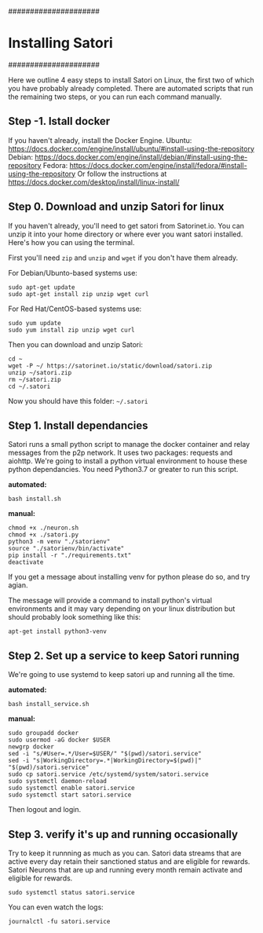 #####################
# Installing Satori #
#####################

Here we outline 4 easy steps to install Satori on Linux, the first two of which you have probably already completed. There are automated scripts that run the remaining two steps, or you can run each command manually.

## Step -1. Istall docker

If you haven't already, install the Docker Engine.
Ubuntu: https://docs.docker.com/engine/install/ubuntu/#install-using-the-repository
Debian: https://docs.docker.com/engine/install/debian/#install-using-the-repository
Fedora: https://docs.docker.com/engine/install/fedora/#install-using-the-repository
Or follow the instructions at https://docs.docker.com/desktop/install/linux-install/

## Step 0. Download and unzip Satori for linux

If you haven't already, you'll need to get satori from Satorinet.io.
You can unzip it into your home directory or where ever you want satori installed.
Here's how you can using the terminal.

First you'll need `zip` and `unzip` and `wget` if you don't have them already.

For Debian/Ubunto-based systems use:
```
sudo apt-get update
sudo apt-get install zip unzip wget curl
```

For Red Hat/CentOS-based systems use:
```
sudo yum update
sudo yum install zip unzip wget curl
```

Then you can download and unzip Satori:
```
cd ~
wget -P ~/ https://satorinet.io/static/download/satori.zip
unzip ~/satori.zip
rm ~/satori.zip
cd ~/.satori
```

Now you should have this folder: `~/.satori`

## Step 1. Install dependancies

Satori runs a small python script to manage the docker container and relay messages from the p2p network. It uses two packages: requests and aiohttp. We're going to install a python virtual environment to house these python dependancies. You need Python3.7 or greater to run this script.

**automated:**
```
bash install.sh
```

**manual:**
```
chmod +x ./neuron.sh
chmod +x ./satori.py
python3 -m venv "./satorienv"
source "./satorienv/bin/activate"
pip install -r "./requirements.txt"
deactivate
```

If you get a message about installing venv for python please do so, and try agian.

The message will provide a command to install python's virtual environments and it may vary depending on your linux distribution but should probably look something like this:

```
apt-get install python3-venv
```

## Step 2. Set up a service to keep Satori running

We're going to use systemd to keep satori up and running all the time.

**automated:**
```
bash install_service.sh
```

**manual:**
```
sudo groupadd docker
sudo usermod -aG docker $USER
newgrp docker
sed -i "s/#User=.*/User=$USER/" "$(pwd)/satori.service"
sed -i "s|WorkingDirectory=.*|WorkingDirectory=$(pwd)|" "$(pwd)/satori.service"
sudo cp satori.service /etc/systemd/system/satori.service
sudo systemctl daemon-reload
sudo systemctl enable satori.service
sudo systemctl start satori.service
```

Then logout and login.

## Step 3. verify it's up and running occasionally

Try to keep it runnning as much as you can. Satori data streams that are active every day retain their sanctioned status and are eligible for rewards. Satori Neurons that are up and running every month remain activate and eligible for rewards.

```
sudo systemctl status satori.service
```

You can even watch the logs:
```
journalctl -fu satori.service
```
